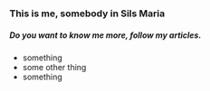 ### This is me, somebody in Sils Maria
##### Do you want to know me more, follow my articles.
- something
- some other thing
- something